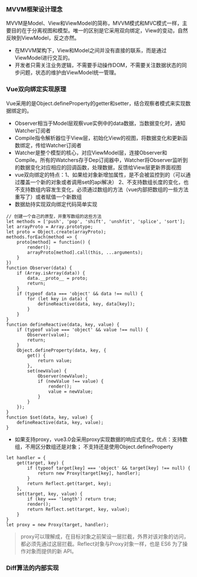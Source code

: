 ### MVVM框架设计理念
MVVM是Model、View和ViewModel的简称，MVVM模式和MVC模式一样，主要目的在于分离视图和模型。唯一的区别是它采用双向绑定，View的变动，自然反映到ViewModel，反之亦然。
- 在MVVM架构下，View和Model之间并没有直接的联系，而是通过ViewModel进行交互的。
- 开发者只需关注业务逻辑，不需要手动操作DOM，不需要关注数据状态的同步问题，状态的维护由ViewModel统一管理。

### Vue双向绑定实现原理
Vue采用的是Object.defineProperty的getter和setter，结合观察者模式来实现数据绑定的。
- Observer相当于Model层观察vue实例中的data数据，当数据变化时，通知Watcher订阅者
- Compile指令解析器位于View层，初始化View的视图，将数据变化和更新函数绑定，传给Watcher订阅者
- Watcher是整个模型的核心，对应ViewModel层，连接Observer和Compile。所有的Watchers存于Dep订阅器中，Watcher将Observer监听到的数据变化对应相应的回调函数，处理数据，反馈给View层更新界面视图
- vue双向绑定的特点：1、如果给对象新增加属性，是不会被监控到的（可以通过覆盖一个新的对象或者调用set的api解决） 2、不支持数组长度的变化，也不支持数组内容发生变化，必须通过数组的方法（vue内部把数组的一些方法重写了）或者赋值一个新数组
- 数据劫持实现双向绑定代码简单实现
```
// 创建一个自己的原型，并重写数组的这些方法
let methods = ['push', 'pop', 'shift', 'unshfit', 'splice', 'sort'];
let arrayProto = Array.prototype;
let proto = Object.create(arrayProto);
methods.forEach(method => {
	proto[method] = function() {
		render();
		arrayProto[method].call(this, ...arguments);
	}
})
function Observer(data) {
	if (Array.isArray(data)) {
		data.__proto__ = proto;
		return;
	}
	if (typeof data === 'object' && data !== null) {
		for (let key in data) {
			defineReactive(data, key, data[key]);
		}
	}
}
function defineReactive(data, key, value) {
	if (typeof value === 'object' && value !== null) {
		Observer(value);
		return;
	}
	Object.defineProperty(data, key, {
		get() {
			return value;
		}, 
		set(newValue) {
			Observer(newValue);
			if (newValue !== value) {
				render();
				value = newValue;
			}
		}
	});
}
function $set(data, key, value) {
	defineReactive(data, key, value);
}
```
- 如果支持proxy，vue3.0会采用proxy实现数据的响应式变化，优点：支持数组，不用区分数组还是对象； 不支持还是使用Object.defineProperty
```
let handler = {
	get(target, key) {
		if (typeof target[key] === 'object' && target[key] !== null) {
			return new Proxy(target[key], handler);
		}
		return Reflect.get(target, key);
	},
	set(target, key, value) {
		if (key === 'length') return true;
		render();
		return Reflect.set(target, key, value);
	}
}
let proxy = new Proxy(target, handler);
```
> proxy可以理解成，在目标对象之前架设一层拦截，外界对该对象的访问，都必须先通过这层拦截。Reflect对象与Proxy对象一样，也是 ES6 为了操作对象而提供的新 API。

### Diff算法的内部实现
